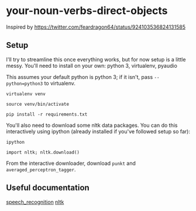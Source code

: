 # your-noun-verbs-direct-objects

Inspired by https://twitter.com/feardragon64/status/924103536824131585

## Setup

I'll try to streamline this once everything works, but for now setup is a little messy.
You'll need to install on your own: python 3, virtualenv, pyaudio

This assumes your default python is python 3; if it isn't, pass `--python=python3` to virtualenv.

`virtualenv venv`

`source venv/bin/activate`

`pip install -r requirements.txt`

You'll also need to download some nltk data packages.  You can do this interactively using ipython (already installed if you've followed setup so far):

`ipython`

`import nltk; nltk.download()`

From the interactive downloader, download `punkt` and `averaged_perceptron_tagger`.

## Useful documentation

[speech_recognition](https://github.com/Uberi/speech_recognition)
[nltk](http://www.nltk.org/)
